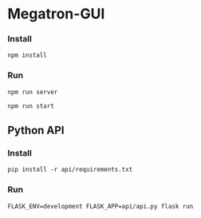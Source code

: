 # Megatron-GUI

### Install

```npm install```

### Run

```npm run server```

```npm run start```

## Python API

### Install

```pip install -r api/requirements.txt```

### Run

```FLASK_ENV=development FLASK_APP=api/api.py flask run```